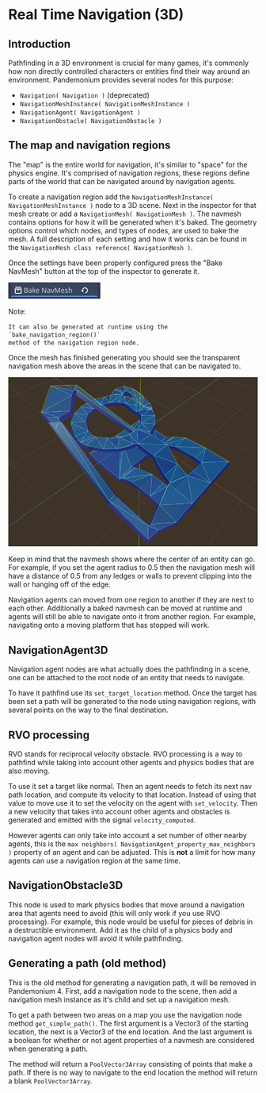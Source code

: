

# Real Time Navigation (3D)

## Introduction

Pathfinding in a 3D environment is crucial for many games, it's commonly
how non directly controlled characters or entities find their way around
an environment. Pandemonium provides several nodes for this purpose:

-  `Navigation( Navigation )` (deprecated)
-  `NavigationMeshInstance( NavigationMeshInstance )`
-  `NavigationAgent( NavigationAgent )`
-  `NavigationObstacle( NavigationObstacle )`

## The map and navigation regions

The "map" is the entire world for navigation, it's similar to "space" for
the physics engine. It's comprised of navigation regions, these regions
define parts of the world that can be navigated around by navigation
agents.

To create a navigation region add the `NavigationMeshInstance( NavigationMeshInstance )`
node to a 3D scene. Next in the inspector for that mesh create or add a
`NavigationMesh( NavigationMesh )`. The navmesh contains options
for how it will be generated when it's baked. The geometry options control
which nodes, and types of nodes, are used to bake the mesh. A full
description of each setting and how it works can be found in the `NavigationMesh class reference( NavigationMesh )`.

Once the settings have been properly configured press the "Bake NavMesh"
button at the top of the inspector to generate it.

![](img/bake_navmesh.png)

Note:

    It can also be generated at runtime using the `bake_navigation_region()`
    method of the navigation region node.

Once the mesh has finished generating you should see the transparent
navigation mesh above the areas in the scene that can be navigated to.

![](img/baked_navmesh.png)

Keep in mind that the navmesh shows where the center of an entity can
go. For example, if you set the agent radius to 0.5 then the
navigation mesh will have a distance of 0.5 from any ledges or walls
to prevent clipping into the wall or hanging off of the edge.

Navigation agents can moved from one region to another if they are next
to each other. Additionally a baked navmesh can be moved at runtime and
agents will still be able to navigate onto it from another region.
For example, navigating onto a moving platform that has stopped will work.

## NavigationAgent3D

Navigation agent nodes are what actually does the pathfinding in a scene,
one can be attached to the root node of an entity that needs to navigate.

To have it pathfind use its `set_target_location` method. Once the target
has been set a path will be generated to the node using navigation regions,
with several points on the way to the final destination.

## RVO processing

RVO stands for reciprocal velocity obstacle. RVO processing is a way to
pathfind while taking into account other agents and physics bodies that
are also moving.

To use it set a target like normal. Then an agent needs to fetch its next
nav path location, and compute its velocity to that location. Instead
of using that value to move use it to set the velocity on the agent
with `set_velocity`. Then a new velocity that takes into account other
agents and obstacles is generated and emitted with the signal `velocity_computed`.

However agents can only take into account a set number of other nearby
agents, this is the `max neighbors( NavigationAgent_property_max_neighbors )`
property of an agent and can be adjusted. This is **not** a limit for
how many agents can use a navigation region at the same time.

## NavigationObstacle3D

This node is used to mark physics bodies that move around a navigation area
that agents need to avoid (this will only work if you use RVO processing).
For example, this node would be useful for pieces of debris in a destructible
environment. Add it as the child of a physics body and navigation agent
nodes will avoid it while pathfinding.

## Generating a path (old method)

This is the old method for generating a navigation path, it will be
removed in Pandemonium 4. First, add a navigation node to the scene, then
add a navigation mesh instance as it's child and set up a navigation
mesh. 

To get a path between two areas on a map you use the navigation node
method `get_simple_path()`. The first argument is a Vector3 of the
starting location, the next is a Vector3 of the end location. And the
last argument is a boolean for whether or not agent properties of a
navmesh are considered when generating a path.

The method will return a `PoolVector3Array` consisting of
points that make a path. If there is no way to navigate to the end
location the method will return a blank `PoolVector3Array`.

